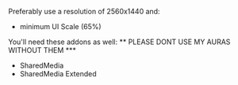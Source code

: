 Preferably use a resolution of 2560x1440 and:
- minimum UI Scale (65%)

You'll need these addons as well: ** PLEASE DONT USE MY AURAS WITHOUT THEM ***
- SharedMedia
- SharedMedia Extended
